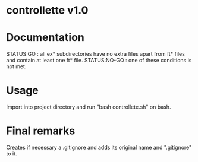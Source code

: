 # controllette v1.0

# Documentation
STATUS:GO : all ex* subdirectories have no extra files
apart from ft* files and contain at least one ft* file.
STATUS:NO-GO : one of these conditions is not met.

# Usage
Import into project directory and run "bash controllete.sh"
on bash.

# Final remarks
Creates if necessary a .gitignore and adds its original name and ".gitignore" to it.
